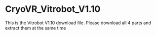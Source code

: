 # CryoVR_Vitrobot_V1.10
This is the Vitrobot V1.10 download file.
Please download all 4 parts and extract them at the same time
